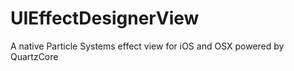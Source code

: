 UIEffectDesignerView
====================

A native Particle Systems effect view for iOS and OSX powered by QuartzCore